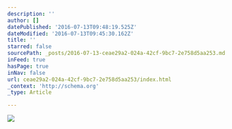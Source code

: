 ```yaml
---
description: ''
author: []
datePublished: '2016-07-13T09:48:19.525Z'
dateModified: '2016-07-13T09:45:30.162Z'
title: ''
starred: false
sourcePath: _posts/2016-07-13-ceae29a2-024a-42cf-9bc7-2e758d5aa253.md
inFeed: true
hasPage: true
inNav: false
url: ceae29a2-024a-42cf-9bc7-2e758d5aa253/index.html
_context: 'http://schema.org'
_type: Article

---
```

![](https://the-grid-user-content.s3-us-west-2.amazonaws.com/19c1adb7-0ca4-4998-a9ac-ec8d8c56527e.jpg)